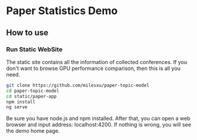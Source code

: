 # Paper Statistics Demo

## How to use

### Run Static WebSite

The static site contains all the information of collected conferences. If you don't want to browse GPU performance comparison, then this is all you need.

```bash
git clone https://github.com/milesxu/paper-topic-model
cd paper-topic-model
cd static/paper-app
npm install
ng serve
```

Be sure you have node.js and npm installed. After that, you can open a web browser and input address: localhost:4200. If nothing is wrong, you will see the demo home page.
